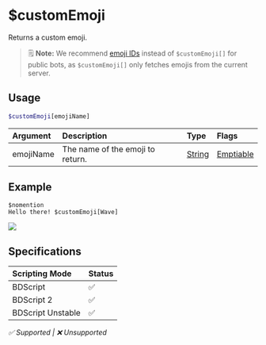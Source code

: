 # $customEmoji
Returns a custom emoji. 
> 🗒️ **Note:** We recommend [emoji IDs](/src/resources/usingEmojis.md) instead of `$customEmoji[]` for public bots, as `$customEmoji[]` only fetches emojis from the current server.

## Usage
```php
$customEmoji[emojiName]
```

| Argument | Description | Type | Flags |
| :---- | :---- | :---- | :---- |
| emojiName | The name of the emoji to return. | [String](/src/resources/arguments/types.md#string) | [Emptiable](/src/resources/arguments/flags.md#emptiable)

## Example
```
$nomention
Hello there! $customEmoji[Wave]
```
![](https://user-images.githubusercontent.com/69215413/122825469-fa934f80-d2af-11eb-9563-67552204beb5.png)

## Specifications
| Scripting Mode | Status
| :---- | :---- |
| BDScript | ✅ |
| BDScript 2 | ✅ |
| BDScript Unstable | ✅ |

*✅ Supported | ❌ Unsupported*